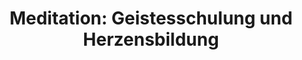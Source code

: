 ---
layout: SeminarLayout
title: 'Meditation: Geistesschulung und Herzensbildung'
startDate: '15.11.2019'
endDate: '22.11.2019'
descriptionShort: 'Die Schulung der Achtsamkeit hat inneres Wohl und Freiheit zum Ziel.'
description: 'Wir lernen dabei unweigerlich die Muster kennen, die uns von diesem Wohl trennen. Erkennen und Verstehen bewirkt Wandlung: Verstrickungen werden einsehbar, ihre Lösung in tieferem Selbstverständnis möglich. Sammlung und klares Sehen bilden die Dynamik, die uns an befreiende Einsicht in unser Dasein heranführt. Untrennbar damit verbunden ist das Kultivieren einer Haltung der wertschätzenden Motivation und des gründlichen Erforschens. Anleitungen und Darlegungen zur Achtsamkeitsschulung, Meditation im Sitzen, Gehen und Stehen bilden den Schwerpunkt dieser Tage. Der Kurs wird im Schweigen abgehalten, was ermöglicht, tief in den meditativen Prozess einzutauchen. Je nach Kursdauer wird es Gelegenheit zu Gesprächen mit dem Leiter geben, als Unterstützung zur individuellen Übung; einfache Körperübungen werden im Lauf des Tages eingeflochten. Meditatives Gewahrsein wird in allen Aktivitäten, auch außerhalb der Meditationshalle geübt. Ein Seminar für Anfänger und Erfahrene.'
honorar: 'auf freiwilliger Basis (Dana)'
kursgebuehr: '80 €'
unterkunft: '280 €, Aufpreis bei Einzelzimmer'
dozentenbeschreibung: 'Christoph Köck verbrachte 17 Jahre seines Lebens als Mönch in der Theravada – Tradition, vornehmlich in Klöstern Ajahn Chahs in Thailand und Europa. Langjährige Lehrtätigkeit für Buddhismus und Meditation, MBSR, Personzentrierter Psychotherapeut in freier Praxis in Wien.'
website: 'Christoph Köck'
websiteUrl: 'http://www.christoph-koeck.at'
performers: 'Christoph Köck'
---